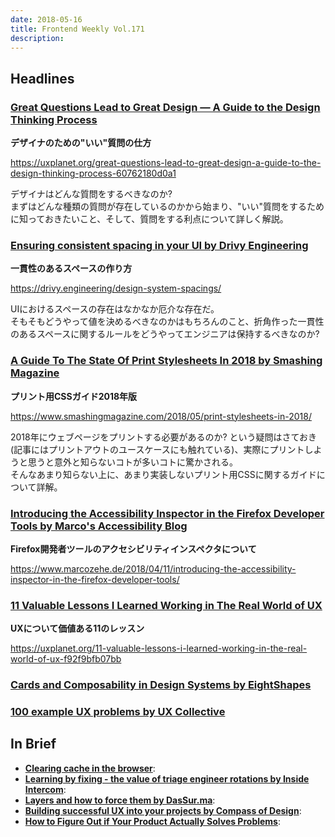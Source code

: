 ```yaml
---
date: 2018-05-16
title: Frontend Weekly Vol.171
description: 
---
```


## Headlines

### [Great Questions Lead to Great Design — A Guide to the Design Thinking Process](https://uxplanet.org/great-questions-lead-to-great-design-a-guide-to-the-design-thinking-process-60762180d0a1)

**デザイナのための"いい"質問の仕方**

https://uxplanet.org/great-questions-lead-to-great-design-a-guide-to-the-design-thinking-process-60762180d0a1

デザイナはどんな質問をするべきなのか?  
まずはどんな種類の質問が存在しているのかから始まり、"いい"質問をするために知っておきたいこと、そして、質問をする利点について詳しく解説。

### [Ensuring consistent spacing in your UI by Drivy Engineering](https://drivy.engineering/design-system-spacings/)

**一貫性のあるスペースの作り方**

https://drivy.engineering/design-system-spacings/

UIにおけるスペースの存在はなかなか厄介な存在だ。  
そもそもどうやって値を決めるべきなのかはもちろんのこと、折角作った一貫性のあるスペースに関するルールをどうやってエンジニアは保持するべきなのか?

### [A Guide To The State Of Print Stylesheets In 2018 by Smashing Magazine](https://www.smashingmagazine.com/2018/05/print-stylesheets-in-2018/)

**プリント用CSSガイド2018年版**

https://www.smashingmagazine.com/2018/05/print-stylesheets-in-2018/

2018年にウェブページをプリントする必要があるのか? という疑問はさておき(記事にはプリントアウトのユースケースにも触れている)、実際にプリントしようと思うと意外と知らないコトが多いコトに驚かされる。  
そんなあまり知らない上に、あまり実装しないプリント用CSSに関するガイドについて詳解。

### [Introducing the Accessibility Inspector in the Firefox Developer Tools by Marco's Accessibility Blog](https://www.marcozehe.de/2018/04/11/introducing-the-accessibility-inspector-in-the-firefox-developer-tools/)

**Firefox開発者ツールのアクセシビリティインスペクタについて**

https://www.marcozehe.de/2018/04/11/introducing-the-accessibility-inspector-in-the-firefox-developer-tools/

### [11 Valuable Lessons I Learned Working in The Real World of UX](https://uxplanet.org/11-valuable-lessons-i-learned-working-in-the-real-world-of-ux-f92f9bfb07bb)

**UXについて価値ある11のレッスン**

https://uxplanet.org/11-valuable-lessons-i-learned-working-in-the-real-world-of-ux-f92f9bfb07bb

### [Cards and Composability in Design Systems by EightShapes](https://medium.com/eightshapes-llc/cards-and-composability-in-design-systems-8845ecbee50e)


### [100 example UX problems by UX Collective](https://uxdesign.cc/100-example-ux-problems-f90e7f61dd9f?ref=uxdesignweekly)

## In Brief

- [**Clearing cache in the browser**](https://www.fastly.com/blog/clearing-cache-browser):
- [**Learning by fixing - the value of triage engineer rotations by Inside Intercom**](https://blog.intercom.com/learning-fixing-value-triage-engineers/):
- [**Layers and how to force them by DasSur.ma**](https://dassur.ma/things/forcing-layers/):
- [**Building successful UX into your projects by Compass of Design**](https://read.compassofdesign.com/how-i-build-the-ux-of-my-projects-40ddcdb0f2bc):
- [**How to Figure Out if Your Product Actually Solves Problems**](https://medium.com/read-product-talk/how-to-figure-out-if-your-product-actually-solves-problems-885f242ac36):
